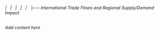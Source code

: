 ###### |   |   |   |   |   ├── International Trade Flows and Regional Supply/Demand Impact

*Add content here*